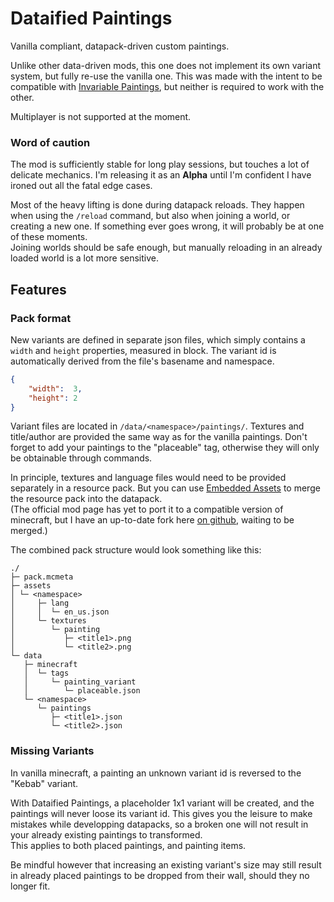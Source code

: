 # Dataified Paintings

Vanilla compliant, datapack-driven custom paintings.  

Unlike other data-driven mods, this one does not implement its own variant system, but fully re-use the vanilla one. This was made with the intent to be compatible with [Invariable Paintings](https://modrinth.com/mod/invariable-paintings), but neither is required to work with the other.

Multiplayer is not supported at the moment.

### Word of caution
The mod is sufficiently stable for long play sessions, but touches a lot of delicate mechanics. I'm releasing it as an **Alpha** until I'm confident I have ironed out all the fatal edge cases.

Most of the heavy lifting is done during datapack reloads. They happen when using the `/reload` command, but also when joining a world, or creating a new one. If something ever goes wrong, it will probably be at one of these moments.  
Joining worlds should be safe enough, but manually reloading in an already loaded world is a lot more sensitive.


## Features

### Pack format
New variants are defined in separate json files, which simply contains a `width` and `height` properties, measured in block. The variant id is automatically derived from the file's basename and namespace.
```json
{
	"width":  3,
	"height": 2
}
```
Variant files are located in `/data/<namespace>/paintings/`. Textures and title/author are provided the same way as for the vanilla paintings.   Don't forget to add your paintings to the "placeable" tag, otherwise they will only be obtainable through commands.

In principle, textures and language files would need to be provided separately in a resource pack. But you can use [Embedded Assets](https://modrinth.com/mod/embedded_assets) to merge the resource pack into the datapack.  
(The official mod page has yet to port it to a compatible version of minecraft, but I have an up-to-date fork here [on github](https://github.com/Estecka/mc-Embedded-Assets/releases), waiting to be merged.)

The combined pack structure would look something like this:
```
./
├─ pack.mcmeta
├─ assets
│ └─ <namespace>
│     ├─ lang
│     │  └─ en_us.json
│     └─ textures
│        └─ painting
│           ├─ <title1>.png
│           └─ <title2>.png
└─ data
   ├─ minecraft
   │  └─ tags
   │     └─ painting_variant
   │        └─ placeable.json
   └─ <namespace>
      └─ paintings
         ├─ <title1>.json
         └─ <title2>.json
```

### Missing Variants
In vanilla minecraft, a painting an unknown variant id is reversed to the "Kebab" variant.

With Dataified Paintings, a placeholder 1x1 variant will be created, and the paintings will never loose its variant id. This gives you the leisure to make mistakes while developping datapacks, so a broken one will not result in your already existing paintings to transformed.  
This applies to both placed paintings, and painting items.

Be mindful however that increasing an existing variant's size may still result in already placed paintings to be dropped from their wall, should they no longer fit.
